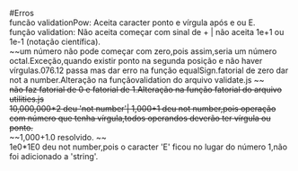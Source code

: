 #Erros  
funcão validationPow:  Aceita caracter ponto e vírgula após e ou E.    
função validation:  Não aceita começar com sinal de + | não aceita 1e+1 ou 1e-1 (notação científica).    
~~um número não pode começar com zero,pois assim,seria um número octal.Exceção,quando existir ponto na segunda posição e não haver vírgulas.076.12 passa mas dar erro na função equalSign.fatorial de zero dar not a number.Alteração na funçãovalidation do arquivo validate.js ~~  
~~não faz fatorial de 0 e fatorial de 1.Alteração na função fatorial do arquivo utilities.js~~   
~~10,000,000*2 deu 'not number'| 1,000+1 deu not number,pois operação com número que tenha vírgula,todos operandos deverão ter vírgula ou ponto.~~    
~~1,000+1.0 resolvido. ~~    
1e0*1E0 deu not number,pois o caracter 'E' ficou no lugar do número 1,não foi adicionado a 'string'.    